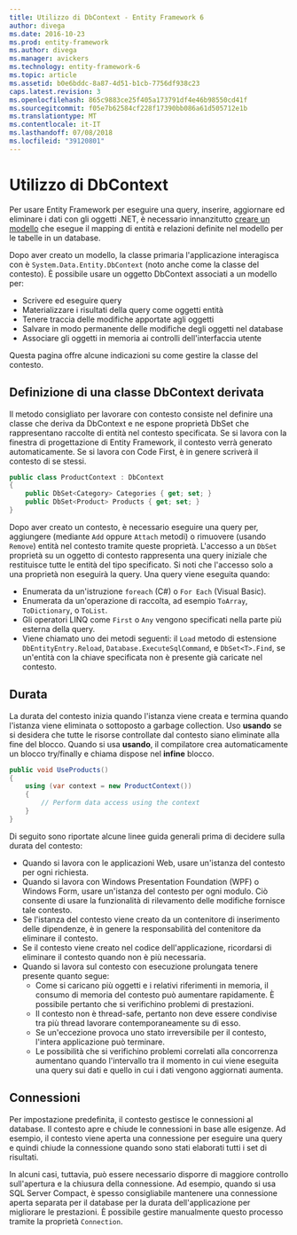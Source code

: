 ```yaml
---
title: Utilizzo di DbContext - Entity Framework 6
author: divega
ms.date: 2016-10-23
ms.prod: entity-framework
ms.author: divega
ms.manager: avickers
ms.technology: entity-framework-6
ms.topic: article
ms.assetid: b0e6bddc-8a87-4d51-b1cb-7756df938c23
caps.latest.revision: 3
ms.openlocfilehash: 865c9883ce25f405a173791df4e46b98550cd41f
ms.sourcegitcommit: f05e7b62584cf228f17390bb086a61d505712e1b
ms.translationtype: MT
ms.contentlocale: it-IT
ms.lasthandoff: 07/08/2018
ms.locfileid: "39120801"
---
```

# <a name="working-with-dbcontext"></a>Utilizzo di DbContext

Per usare Entity Framework per eseguire una query, inserire, aggiornare ed eliminare i dati con gli oggetti .NET, è necessario innanzitutto [creare un modello](~/ef6/modeling/index.md) che esegue il mapping di entità e relazioni definite nel modello per le tabelle in un database.

Dopo aver creato un modello, la classe primaria l'applicazione interagisca con è `System.Data.Entity.DbContext` (noto anche come la classe del contesto). È possibile usare un oggetto DbContext associati a un modello per:
- Scrivere ed eseguire query   
- Materializzare i risultati della query come oggetti entità
- Tenere traccia delle modifiche apportate agli oggetti
- Salvare in modo permanente delle modifiche degli oggetti nel database
- Associare gli oggetti in memoria ai controlli dell'interfaccia utente

Questa pagina offre alcune indicazioni su come gestire la classe del contesto.  

## <a name="defining-a-dbcontext-derived-class"></a>Definizione di una classe DbContext derivata  

Il metodo consigliato per lavorare con contesto consiste nel definire una classe che deriva da DbContext e ne espone proprietà DbSet che rappresentano raccolte di entità nel contesto specificata. Se si lavora con la finestra di progettazione di Entity Framework, il contesto verrà generato automaticamente. Se si lavora con Code First, è in genere scriverà il contesto di se stessi.  

``` csharp
public class ProductContext : DbContext
{
    public DbSet<Category> Categories { get; set; }
    public DbSet<Product> Products { get; set; }
}
```  

Dopo aver creato un contesto, è necessario eseguire una query per, aggiungere (mediante `Add` oppure `Attach` metodi) o rimuovere (usando `Remove`) entità nel contesto tramite queste proprietà. L'accesso a un `DbSet` proprietà su un oggetto di contesto rappresenta una query iniziale che restituisce tutte le entità del tipo specificato. Si noti che l'accesso solo a una proprietà non eseguirà la query. Una query viene eseguita quando:  

- Enumerata da un'istruzione `foreach` (C#) o `For Each` (Visual Basic).  
- Enumerata da un'operazione di raccolta, ad esempio `ToArray`, `ToDictionary`, o `ToList`.  
- Gli operatori LINQ come `First` o `Any` vengono specificati nella parte più esterna della query.  
- Viene chiamato uno dei metodi seguenti: il `Load` metodo di estensione `DbEntityEntry.Reload`, `Database.ExecuteSqlCommand`, e `DbSet<T>.Find`, se un'entità con la chiave specificata non è presente già caricate nel contesto.  

## <a name="lifetime"></a>Durata  

La durata del contesto inizia quando l'istanza viene creata e termina quando l'istanza viene eliminata o sottoposto a garbage collection. Uso **usando** se si desidera che tutte le risorse controllate dal contesto siano eliminate alla fine del blocco. Quando si usa **usando**, il compilatore crea automaticamente un blocco try/finally e chiama dispose nel **infine** blocco.  

``` csharp
public void UseProducts()
{
    using (var context = new ProductContext())
    {     
        // Perform data access using the context
    }
}
```  

Di seguito sono riportate alcune linee guida generali prima di decidere sulla durata del contesto:  

- Quando si lavora con le applicazioni Web, usare un'istanza del contesto per ogni richiesta.  
- Quando si lavora con Windows Presentation Foundation (WPF) o Windows Form, usare un'istanza del contesto per ogni modulo. Ciò consente di usare la funzionalità di rilevamento delle modifiche fornisce tale contesto.  
- Se l'istanza del contesto viene creato da un contenitore di inserimento delle dipendenze, è in genere la responsabilità del contenitore da eliminare il contesto.
- Se il contesto viene creato nel codice dell'applicazione, ricordarsi di eliminare il contesto quando non è più necessaria.  
- Quando si lavora sul contesto con esecuzione prolungata tenere presente quanto segue:  
    - Come si caricano più oggetti e i relativi riferimenti in memoria, il consumo di memoria del contesto può aumentare rapidamente. È possibile pertanto che si verifichino problemi di prestazioni.  
    - Il contesto non è thread-safe, pertanto non deve essere condivise tra più thread lavorare contemporaneamente su di esso.
    - Se un'eccezione provoca uno stato irreversibile per il contesto, l'intera applicazione può terminare.  
    - Le possibilità che si verifichino problemi correlati alla concorrenza aumentano quando l'intervallo tra il momento in cui viene eseguita una query sui dati e quello in cui i dati vengono aggiornati aumenta.  

## <a name="connections"></a>Connessioni  

Per impostazione predefinita, il contesto gestisce le connessioni al database. Il contesto apre e chiude le connessioni in base alle esigenze. Ad esempio, il contesto viene aperta una connessione per eseguire una query e quindi chiude la connessione quando sono stati elaborati tutti i set di risultati.  

In alcuni casi, tuttavia, può essere necessario disporre di maggiore controllo sull'apertura e la chiusura della connessione. Ad esempio, quando si usa SQL Server Compact, è spesso consigliabile mantenere una connessione aperta separata per il database per la durata dell'applicazione per migliorare le prestazioni. È possibile gestire manualmente questo processo tramite la proprietà `Connection`.  
